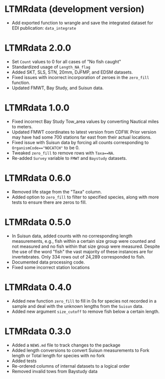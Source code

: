 # LTMRdata (development version)

* Add exported function to wrangle and save the integrated dataset for EDI publication: `data_integrate`

# LTMRdata 2.0.0

* Set `Count` values to 0 for all cases of "No fish caught"
* Standardized usage of `Length_NA_flag`
* Added SKT, SLS, STN, 20mm, DJFMP, and EDSM datasets.
* Fixed issues with incorrect incorporation of zeroes in the `zero_fill` function.
* Updated FMWT, Bay Study, and Suisun data.

# LTMRdata 1.0.0

* Fixed incorrect Bay Study Tow_area values by converting Nautical miles to meters.
* Updated FMWT coordinates to latest version from CDFW. Prior version may have had some 700 stations far east from their actual locations. 
* Fixed issue with Suisun data by forcing all counts corresponding to `OrganismCode=="NOCATCH"` to be 0.
* Tweaked `zero_fill` to remove rows with `Taxa==NA`.
* Re-added `Survey` variable to `FMWT` and `Baystudy` datasets. 

# LTMRdata 0.6.0

* Removed life stage from the "Taxa" column.
* Added option to `zero_fill` to filter to specified species, along with more tests to ensure there are zeros to fill. 

# LTMRdata 0.5.0

* In Suisun data, added counts with no corresponding length measurements, e.g., fish within a certain size group were counted and not measured and no fish within that size group were measured. Despite the use of the word "fish" the vast majority of these instances are for invertebrates. Only 334 rows out of 24,289 corresponded to fish.
* Documented data processing code.
* Fixed some incorrect station locations

# LTMRdata 0.4.0

* Added new function `zero_fill` to fill in 0s for species not recorded in a sample and deal with the unknown lengths from the `Suisun` data. 
* Added new argument `size_cutoff` to remove fish below a certain length.

# LTMRdata 0.3.0

* Added a `NEWS.md` file to track changes to the package
* Added length conversions to convert Suisun measurements to Fork length or Total length for species with no fork
* Added tests
* Re-ordered columns of internal datasets to a logical order
* Removed invalid tows from Baystudy data
